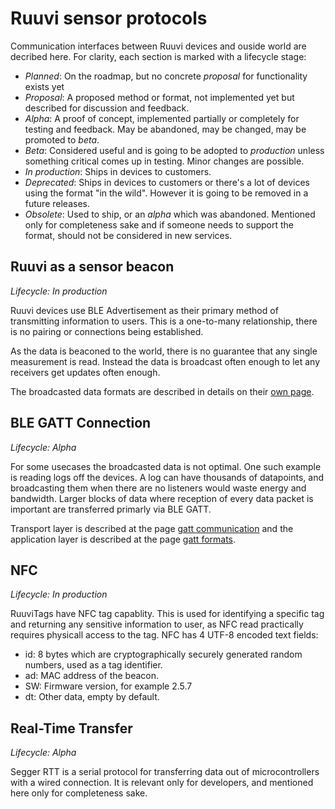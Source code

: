 # Ruuvi sensor protocols
Communication interfaces between Ruuvi devices and ouside world are decribed here. 
For clarity, each section is marked with a lifecycle stage:
 - *Planned*: On the roadmap, but no concrete *proposal* for functionality exists yet
 - *Proposal*: A proposed method or format, not implemented yet but described for discussion and feedback.
 - *Alpha*: A proof of concept, implemented partially or completely for testing and feedback. May be abandoned, may be changed, may be promoted to *beta*. 
 - *Beta*: Considered useful and is going to be adopted to *production* unless something critical comes up in testing. Minor changes are possible.
 - *In production*: Ships in devices to customers.
 - *Deprecated*: Ships in devices to customers or there's a lot of devices using the format "in the wild". However it is going to be removed in a future releases. 
 - *Obsolete*: Used to ship, or an *alpha* which was abandoned. Mentioned only for completeness sake and if someone needs to support the format, should not be considered in new services. 

## Ruuvi as a sensor beacon
*Lifecycle: In production*

Ruuvi devices use BLE Advertisement as their primary method of transmitting information to users.
This is a one-to-many relationship, there is no pairing or connections being established. 

As the data is beaconed to the world, there is no guarantee that any single measurement is read.
Instead the data is broadcast often enough to let any receivers get updates often enough.

The broadcasted data formats are described in details on their [own page](./broadcast_formats.md).

## BLE GATT Connection
*Lifecycle: Alpha*

For some usecases the broadcasted data is not optimal. One such example is reading logs
off the devices. A log can have thousands of datapoints, and broadcasting them when there are
no listeners would waste energy and bandwidth. Larger blocks of data where reception of every data packet 
is important are transferred primarly via BLE GATT. 

Transport layer is described at the page [gatt communication](./gatt_communication.md) and the
application layer is described at the page [gatt formats](./gatt_formats.md).

## NFC
*Lifecycle: In production*

RuuviTags have NFC tag capablity. This is used for identifying a specific tag and returning
any sensitive information to user, as NFC read practically requires physicall access to the tag.
NFC has 4 UTF-8 encoded text fields:
 - id: 8 bytes which are cryptographically securely generated random numbers, used as a tag identifier.
 - ad: MAC address of the beacon.
 - SW: Firmware version, for example 2.5.7
 - dt: Other data, empty by default.

## Real-Time Transfer
*Lifecycle: Alpha*

Segger RTT is a serial protocol for transferring data out of microcontrollers with a wired connection.
It is relevant only for developers, and mentioned here only for completeness sake.
